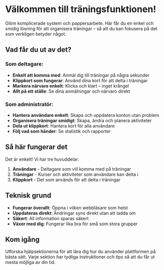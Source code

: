 # Välkommen till träningsfunktionen!

Glöm komplicerade system och pappersarbete. Här får du en enkel och smidig lösning för att organisera träningar – så att du kan fokusera på det som verkligen betyder något.
## Vad får du ut av det?
### Som deltagare:
- **Enkelt att komma med**: Anmäl dig till träningar på några sekunder
- **Klippkort som fungerar**: Använd dina kort för att delta i träningar
- **Markera närvaro enkelt**: Klicka och klart – inget krångel
- **Allt på ett ställe**: Se dina anmälningar och närvaro direkt
### Som administratör:
- **Hantera användare enkelt**: Skapa och uppdatera konton utan problem
- **Organisera träningar smidigt**: Skapa, ändra och planera aktiviteter
- **Dela ut klippkort**: Hantera kort för alla användare
- **Följ vad som händer**: Se statistik och rapporter
## Så här fungerar det
Det är enkelt! Vi har tre huvuddelar:
1. **Användare** - Deltagare som vill komma med på träningar
2. **Träningar** - Kurser och aktiviteter som användare kan delta i
3. **Klippkort** - Det som används för att delta i träningar
## Teknisk grund
- **Fungerar överallt**: Öppna i vilken webbläsare som helst
- **Uppdateras direkt**: Ändringar syns direkt utan att ladda om
- **Säkert**: All information sparas säkert
- **Växer med dig**: Fungerar lika bra för små som stora grupper
## Kom igång
Utforska hjälpsektionerna för att lära dig hur du använder plattformen på bästa sätt. Varje sektion har tydliga instruktioner och tips så att du får ut mesta möjliga av din tid.
